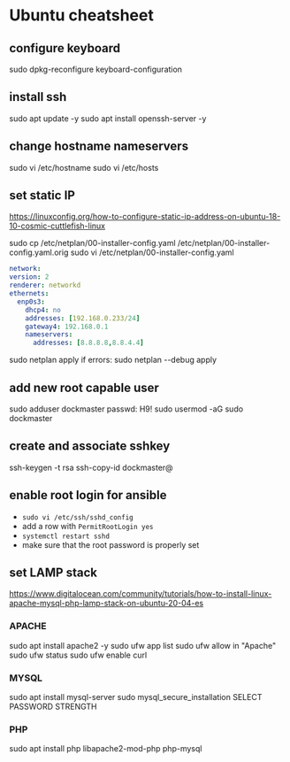 # Ubuntu cheatsheet

## configure keyboard

sudo dpkg-reconfigure keyboard-configuration

## install ssh

sudo apt update -y
sudo apt install openssh-server -y

## change hostname nameservers

sudo vi /etc/hostname
sudo vi /etc/hosts

## set static IP

<https://linuxconfig.org/how-to-configure-static-ip-address-on-ubuntu-18-10-cosmic-cuttlefish-linux>

sudo cp /etc/netplan/00-installer-config.yaml /etc/netplan/00-installer-config.yaml.orig
sudo vi /etc/netplan/00-installer-config.yaml

```yaml
network:
version: 2
renderer: networkd
ethernets:
  enp0s3:
    dhcp4: no
	addresses: [192.168.0.233/24]
	gateway4: 192.168.0.1
	nameservers:
	  addresses: [8.8.8.8,8.8.4.4]
```

sudo netplan apply
if errors: sudo netplan --debug apply

## add new root capable user

sudo adduser dockmaster
passwd: H9!
sudo usermod -aG sudo dockmaster

## create and associate sshkey

ssh-keygen -t rsa
ssh-copy-id dockmaster@<ip>

## enable root login for ansible

- `sudo vi /etc/ssh/sshd_config`
- add a row with `PermitRootLogin yes`
- `systemctl restart sshd`
- make sure that the root password is properly set

## set LAMP stack

<https://www.digitalocean.com/community/tutorials/how-to-install-linux-apache-mysql-php-lamp-stack-on-ubuntu-20-04-es>

### APACHE

sudo apt install apache2 -y
sudo ufw app list
sudo ufw allow in "Apache"
sudo ufw status
sudo ufw enable
curl <IP SERVER ADDRESS>

### MYSQL

sudo apt install mysql-server
sudo mysql_secure_installation
SELECT PASSWORD STRENGTH

### PHP

sudo apt install php libapache2-mod-php php-mysql
